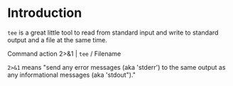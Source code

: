 # Introduction
`tee` is a great little tool to read from standard input and write to standard output and a file at the same time.

Command action 2>&1 | `tee` / Filename

`2>&1` means "send any error messages (aka 'stderr') to the same output as any informational messages (aka 'stdout")."